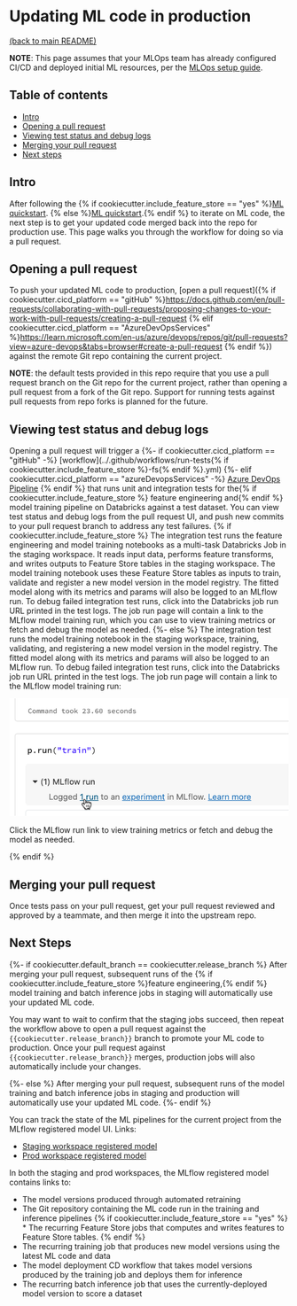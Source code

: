 # Updating ML code in production

[(back to main README)](../README.md)

**NOTE**: This page assumes that your MLOps team has already configured CI/CD and deployed initial
ML resources, per the [MLOps setup guide](mlops-setup.md).

## Table of contents
* [Intro](#intro)
* [Opening a pull request](#opening-a-pull-request)
* [Viewing test status and debug logs](#viewing-test-status-and-debug-logs)
* [Merging your pull request](#merging-your-pull-request)
* [Next steps](#next-steps)

## Intro
After following the
{% if cookiecutter.include_feature_store == "yes" %}[ML quickstart](ml-developer-guide-fs.md).
{% else %}[ML quickstart](ml-developer-guide.md).{% endif %}
to iterate on ML code, the next step is to get
your updated code merged back into the repo for production use. This page walks you through the workflow
for doing so via a pull request.

## Opening a pull request

To push your updated ML code to production, [open a pull request]({% if cookiecutter.cicd_platform == "gitHub" %}https://docs.github.com/en/pull-requests/collaborating-with-pull-requests/proposing-changes-to-your-work-with-pull-requests/creating-a-pull-request
{% elif cookiecutter.cicd_platform == "AzureDevOpsServices" %}https://learn.microsoft.com/en-us/azure/devops/repos/git/pull-requests?view=azure-devops&tabs=browser#create-a-pull-request
{% endif %}) against the remote Git repo containing the current project.

**NOTE**: the default tests provided in this repo require that you use a pull
request branch on the Git repo for the current project, rather than opening a pull request from a fork
of the Git repo. Support for running tests against pull requests from repo forks
is planned for the future.

## Viewing test status and debug logs
Opening a pull request will trigger a 
{%- if cookiecutter.cicd_platform == "gitHub" -%} 
[workflow](../.github/workflows/run-tests{% if cookiecutter.include_feature_store %}-fs{% endif %}.yml) 
{%- elif cookiecutter.cicd_platform == "azureDevopsServices" -%} 
[Azure DevOps Pipeline](../.azure/devops-pipelines/tests-ci.yml)
{% endif %} 
that runs unit and integration tests for the{% if cookiecutter.include_feature_store %} feature engineering and{% endif %} model training pipeline on Databricks against a test dataset.
You can view test status and debug logs from the pull request UI, and push new commits to your pull request branch
to address any test failures.
{% if cookiecutter.include_feature_store %}
The integration test runs the feature engineering and model training notebooks as a multi-task Databricks Job in the staging workspace.
It reads input data, performs feature transforms, and writes outputs to Feature Store tables in the staging workspace. 
The model training notebook uses these Feature Store tables as inputs to train, validate and register a new model version in the model registry. 
The fitted model along with its metrics and params will also be logged to an MLflow run. 
To debug failed integration test runs, click into the Databricks job run
URL printed in the test logs. The job run page will contain a link to the MLflow model training run, which you can use
to view training metrics or fetch and debug the model as needed.
{%- else %}
The integration test runs the model training notebook in the staging workspace, training, validating,
and registering a new model version in the model registry. The fitted model along with its metrics and params
will also be logged to an MLflow run. To debug failed integration test runs, click into the Databricks job run
URL printed in the test logs. The job run page will contain a link to the MLflow model training run:

![Link to MLFlow Run](images/MLFlowRunLink.png)

Click the MLflow run link to view training metrics or fetch and debug the model as needed.

{% endif %}

## Merging your pull request
Once tests pass on your pull request, get your pull request reviewed and approved by a teammate,
and then merge it into the upstream repo.

## Next Steps
{%- if cookiecutter.default_branch == cookiecutter.release_branch %}
After merging your pull request, subsequent runs of the {% if cookiecutter.include_feature_store %}feature engineering,{% endif %} model training and batch inference
jobs in staging will automatically use your updated ML code.

You may want to wait to confirm that
the staging jobs succeed, then repeat the workflow above to open a pull request against the
`{{cookiecutter.release_branch}}` branch to promote your ML code to production. Once your pull request against `{{cookiecutter.release_branch}}`
merges, production jobs will also automatically include your changes. 

{%- else %}
After merging your pull request, subsequent runs of the model training and batch inference
jobs in staging and production will automatically use your updated ML code.
{%- endif %}

You can track the state of the ML pipelines for the current project from the MLflow registered model UI. Links:
* [Staging workspace registered model]({{cookiecutter.databricks_staging_workspace_host}}#mlflow/models/staging-{{cookiecutter.model_name}})
* [Prod workspace registered model]({{cookiecutter.databricks_prod_workspace_host}}#mlflow/models/prod-{{cookiecutter.model_name}})

In both the staging and prod workspaces, the MLflow registered model contains links to:
* The model versions produced through automated retraining
* The Git repository containing the ML code run in the training and inference pipelines
{% if cookiecutter.include_feature_store == "yes" %} * The recurring Feature Store jobs that computes and writes features to Feature Store tables. {% endif %} 
* The recurring training job that produces new model versions using the latest ML code and data
* The model deployment CD workflow that takes model versions produced by the training job and deploys them for inference
* The recurring batch inference job that uses the currently-deployed model version to score a dataset
